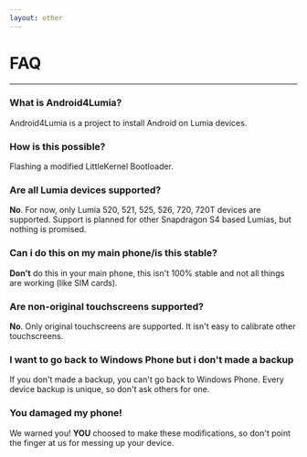 ```yaml
---
layout: other
---
```


# **FAQ**
___________________________________________

### What is Android4Lumia?

Android4Lumia is a project to install Android on Lumia devices.

### How is this possible?

Flashing a modified LittleKernel Bootloader.

### Are all Lumia devices supported?

**No**. For now, only Lumia 520, 521, 525, 526, 720, 720T devices are supported. Support is planned for other Snapdragon S4 based Lumias,
but nothing is promised.

### Can i do this on my main phone/is this stable?

**Don't** do this in your main phone, this isn't 100% stable and not all things are working (like SIM cards).

### Are non-original touchscreens supported?

**No**. Only original touchscreens are supported. It isn't easy to calibrate other touchscreens.

### I want to go back to Windows Phone but i don't made a backup

If you don't made a backup, you can't go back to Windows Phone. Every device backup is unique, so don't ask others for one.

### You damaged my phone!

We warned you! **YOU** choosed to make these modifications, so don't point the finger at us for messing up your device.
